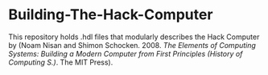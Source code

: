 # Building-The-Hack-Computer
This repository holds .hdl files that modularly describes the Hack Computer by (Noam Nisan and Shimon Schocken. 2008. <i>The Elements of Computing Systems: Building a Modern Computer from First Principles (History of Computing S.)</i>. The MIT Press).

